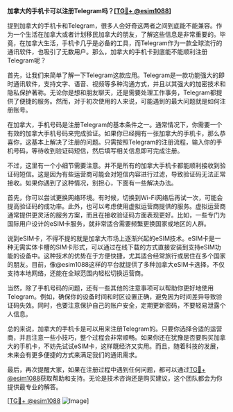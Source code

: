 **加拿大的手机卡可以注册Telegram吗？[[TG💪+ @esim1088](https://t.me/s/esim1088)]**

提到加拿大的手机卡和Telegram，很多人会好奇这两者之间到底能不能兼容。作为一个生活在加拿大或者计划移民加拿大的朋友，了解这些信息是非常重要的。毕竟，在加拿大生活，手机卡几乎是必备的工具，而Telegram作为一款全球流行的通讯软件，也吸引了无数用户。那么，加拿大的手机卡到底能不能顺利注册Telegram呢？

首先，让我们来简单了解一下Telegram这款应用。Telegram是一款功能强大的即时通讯软件，支持文字、语音、视频等多种沟通方式，并且以其强大的加密技术和隐私保护著称。无论你是想和朋友聊天，还是需要处理工作事务，Telegram都提供了便捷的服务。然而，对于初次使用的人来说，可能遇到的最大问题就是如何注册账号。

在加拿大，手机号码是注册Telegram的基本条件之一。通常情况下，你需要一个有效的加拿大手机号码来完成验证。如果你已经拥有一张加拿大的手机卡，那么恭喜你，这基本上解决了注册的问题。只需按照Telegram的注册流程，输入你的手机号码，等待收到验证码短信，然后填写相关信息即可完成注册。

不过，这里有一个小细节需要注意。并不是所有的加拿大手机卡都能顺利接收到验证码短信。这是因为有些运营商可能会对短信内容进行过滤，导致验证码无法正常接收。如果你遇到了这种情况，别担心，下面有一些解决办法。

首先，你可以尝试更换网络环境。有时候，切换到Wi-Fi网络后再试一次，可能会提高验证码的成功率。此外，也可以考虑使用虚拟运营商提供的服务。虚拟运营商通常提供更灵活的服务方案，而且在接收验证码方面表现更好。比如，一些专门为国际用户设计的eSIM卡服务，就非常适合需要频繁更换国家或地区的人群。

说到eSIM卡，不得不提的就是加拿大市场上逐渐兴起的eSIM技术。eSIM卡是一种无需实体卡槽的SIM卡形式，可以通过在线下载的方式直接安装到支持eSIM功能的设备中。这种技术的优势在于方便快捷，尤其适合经常旅行或居住在多个国家的朋友。目前，像@esim1088这样的平台就提供了多种加拿大eSIM卡选择，不仅支持本地网络，还能在全球范围内轻松切换运营商。

当然，除了手机号码的问题，还有一些其他的注意事项可以帮助你更好地使用Telegram。例如，确保你的设备时间和时区设置正确，避免因为时间差异导致验证码失效。同时，也要注意保护自己的账户安全，定期更新密码，不要轻易泄露个人信息。

总的来说，加拿大的手机卡是可以用来注册Telegram的。只要你选择合适的运营商，并且注意一些小技巧，整个过程会非常顺畅。如果你还在犹豫是否要购买加拿大的手机卡，不妨先试试eSIM卡，这样既经济又实用。而且，随着科技的发展，未来会有更多便捷的方式来满足我们的通讯需求。

最后，再次提醒大家，如果在注册过程中遇到任何问题，都可以通过[TG💪+ @esim1088](https://t.me/s/esim1088)获取帮助和支持。无论是技术咨询还是购买建议，这个团队都会为你提供最专业的解答。

[[TG💪+ @esim1088](https://t.me/s/esim1088) ![Image](https://i.postimg.cc/4NQfJmqS/Snipaste-2025-05-13-00-14-12.png)]